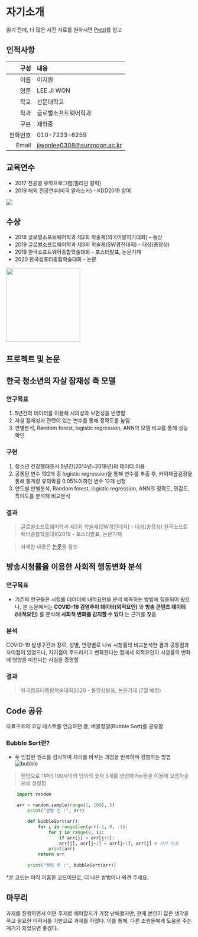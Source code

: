 # 자기소개

읽기 전에, 더 많은 사진 자료를 원하시면 [Prezi](https://prezi.com/view/giBSIUEyhp5GyBb8k2Gg/)를 참고

## 인적사항

| 구성 | 내용 |
|----:|:----|
| 이름 | 이지원 |
| 영문 | LEE JI WON | 
| 학교 | 선문대학교 |
| 학과 | 글로벌소프트웨어학과|
| 구분 | 재학중|
| 전화번호 | 010-7233-6259 |
| Email | jiwonlee0308@sunmoon.ac.kr |

## 교육연수
* 2017 전공별 유학프로그램(필리핀 딸락)
* 2019 해외 전공연수(미국 알래스카) - KDD2019 참여  
<img src="https://encrypted-tbn0.gstatic.com/images?q=tbn%3AANd9GcTOgrA0RSMTD9mSGWeUSSmk-_NCZMNnv6H7rQ&usqp=CAU">

## 수상
* 2018 글로벌소프트웨어학과 제2회 학술제(외국어말하기대회) - 동상  
* 2019 글로벌소프트웨어학과 제3회 학술제(SW경진대회) - 대상(총장상)  
* 2019 한국소프트웨어종합학술대회 - 포스터발표, 논문기재  
* 2020 한국컴퓨터종합학술대회 - 논문  
<img src="https://www.dailycc.net/news/photo/201911/566307_456178_3649.jpg" height="200">  

## 프로젝트 및 논문

한국 청소년의 자살 잠재성 측 모델
-------

### 연구목표
1. 5년간의 데이터를 이용해 시의성과 보편성을 반영함
2. 자살 잠재성과 관련이 있는 변수를 통해 정확도를 높임
3. 판별분석, Random forest, logistic regression, ANN의 모델 비교를 통해 성능확인

### 구현
1. 청소년 건강행태조사 5년간(2014년~2018년)의 데이터 이용
2. 공통된 변수 132개 중 logistic regression을 통해 변수를 추출 후, 카이제곱검정을 통해 통계량 유의확률 0.05%이하인 변수 12개 선정
3. 연도별 판별분석, Random forest, logistic regression, ANN의 정확도, 민감도, 특이도를 분석해 비교분석

### 결과 
> 글로벌소프트웨어학과 제3회 학술제(SW경진대회) - 대상(총장상)
> 한국소프트웨어종합학술대회2019 - 포스터발표, 논문기재

> 자세한 내용은 [논문](http://www.dbpia.co.kr.libproxy.sunmoon.ac.kr/journal/articleDetail?nodeId=NODE09301980 "paper1")을 참조  

방송시청률을 이용한 사회적 행동변화 분석
------

### 연구목표
* 기존의 연구들은 시청률 데이터의 내적요인을 분석 예측하는 방법에 집중되어 왔으나, 본 논문에서는 **COVID-19 감염추이 데이터(외적요인)** 와 **방송 콘텐츠 데이터(내적요인)** 를 분석해 **사회적 변화를 감지할 수 있다** 는 근거를 찾음

### 분석
COVID-19 발생구간과 장르, 성별, 연령별로 나눠 시청률의 비교분석한 결과 공통점과 차이점이 있었으나, 
차이점이 두드러지고 변화한다는 점에서 외적요인이 시청률의 변화에 영향을 미친다는 사실을 증명함

### 결과
> 한국컴퓨터종합학술대회2020 - 동영상발표, 논문기재 (7월 예정) 



## Code 공유

자료구조의 코딩 테스트를 연습하던 중, 버블정렬(Bubble Sort)를 공유함

### Bubble Sort란?
* 두 인접한 원소를 검사하여 자리를 바꾸는 과정을 반복하며 정렬하는 방법
![bubble]("https://gmlwjd9405.github.io/images/algorithm-bubble-sort/bubble-sort.png")
> 랜덤으로 1부터 100사이의 임의의 숫자 5개를 생성해 For문을 이용해 오름차순으로 정렬함

```python
    import random

    arr = random.sample(range(1, 100), 5) 
        print("정렬 전 :", arr) 

        def bubbleSort(arr):
            for i in range(len(arr)-1, 0, -1):
                for j in range(0, i):
                    if arr[j] > arr[j+1]:
                    arr[j], arr[j+1] = arr[j+1], arr[j] # 자리 바꿈
                print(arr)
            return arr
 
        print("정렬 후 :", bubbleSort(arr))
```

*본 코드는 아직 미흡한 코드이므로, 더 나은 방법이나 의견 주세요.

## 마무리

과제를 진행하면서 어떤 주제로 해야할지가 가장 난해했지만, 현재 본인이 많은 생각을 하고 필요한 이력서를 기반으로 과제를 하였다. 이를 통해, 다른 조원들에게 도움을 주는 계기가 되었으면 좋겠다.  
 
